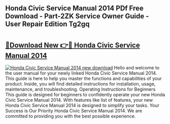 ## Honda Civic Service Manual 2014 PDf Free Download - Part-2ZK Service Owner Guide - User Repair Edition Tg2gq

# <h2><a href="http://bc69060.oget.top/?id=Honda+Civic+Service+Manual+2014">🔗Download New 👉🔴 Honda Civic Service Manual 2014</a></h2>

[![Honda Civic Service Manual 2014 new download](https://i.imgur.com/5g1atiW.png)](http://bc69060.oget.top/?id=Honda+Civic+Service+Manual+2014)
Hello and welcome to the user manual for your newly linked Honda Civic Service Manual 2014. This guide is here to help you master the functions and capabilities of your product. Inside, you will find detailed instructions for installation, usage, maintenance, and troubleshooting. Operating Instructions for Beginners This guide is designed for beginners to confidently operate your new Honda Civic Service Manual 2014. With features like list of features, your new Honda Civic Service Manual 2014 is designed to simplify your tasks. Your Success is Our Priority Honda Civic Service Manual 2014. We are committed to providing you with the best possible experience.
